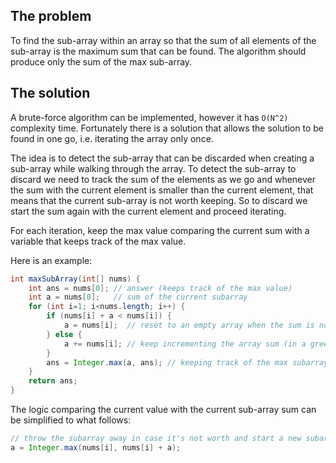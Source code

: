 ## The problem

To find the sub-array within an array so that the sum of all elements of the 
sub-array is the maximum sum that can be found. The algorithm should
produce only the sum of the max sub-array.

## The solution

A brute-force algorithm can be implemented, however it has `O(N^2)` complexity time.
Fortunately there is a solution that allows the solution to be found
in one go, i.e. iterating the array only once.

The idea is to detect the sub-array that can be discarded when creating a
sub-array while walking through the array. To detect the sub-array to discard
we need to track the sum of the elements as we go and whenever the
sum with the current element is smaller than the current element, that means
that the current sub-array is not worth keeping. So to discard we start the sum
again with the current element and proceed iterating.

For each iteration, keep the max value comparing the current sum with a variable
that keeps track of the max value.

Here is an example:

```java
int maxSubArray(int[] nums) {
    int ans = nums[0]; // answer (keeps track of the max value)
    int a = nums[0];   // sum of the current subarray
    for (int i=1; i<nums.length; i++) {
        if (nums[i] + a < nums[i]) {
            a = nums[i];  // reset to an empty array when the sum is not worth keeping
        } else {
            a += nums[i]; // keep incrementing the array sum (in a greedy way)
        }
        ans = Integer.max(a, ans); // keeping track of the max subarray sum
    }
    return ans;
}
```

The logic comparing the current value with the current sub-array sum can be 
simplified to what follows:

```java
// throw the subarray away in case it's not worth and start a new subarray
a = Integer.max(nums[i], nums[i] + a); 
```
